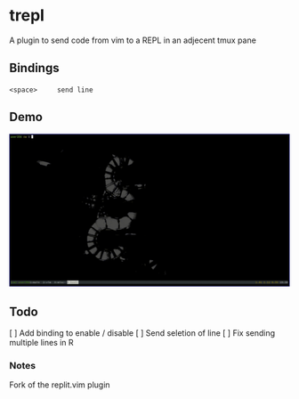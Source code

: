 # trepl

A plugin to send code from vim to a REPL in an adjecent tmux pane

## Bindings

```
<space> 	send line
```

## Demo

![Python Demo](demo/py.gif)


## Todo

 [ ] Add binding to enable / disable
 [ ] Send seletion of line
 [ ] Fix sending multiple lines in R


### Notes

Fork of the replit.vim plugin
